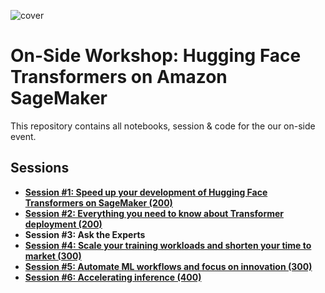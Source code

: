 ![cover](../imgs/cover.png)
# On-Side Workshop: Hugging Face Transformers on Amazon SageMaker

This repository contains all notebooks, session & code for the our on-side event.

## Sessions 

* [**Session #1: Speed up your development of Hugging Face Transformers on SageMaker (200)**]() 
* [**Session #2: Everything you need to know about Transformer deployment (200)**]() 
* **Session #3:  Ask the Experts**
* [**Session #4: Scale your training workloads and shorten your time to market (300)**]() 
* [**Session #5: Automate ML workflows and focus on innovation (300)**]() 
* [**Session #6: Accelerating inference (400)**]() 